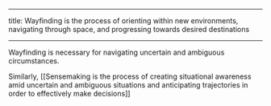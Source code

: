 - - - -
title: Wayfinding is the process of orienting within new environments, navigating through space, and progressing towards desired destinations
- - - -
Wayfinding is necessary for navigating uncertain and ambiguous circumstances.

Similarly, [[Sensemaking is the process of creating situational awareness amid uncertain and ambiguous situations and anticipating trajectories in order to effectively make decisions]]
